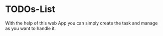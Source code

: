 # TODOs-List
With the help of this web App you can simply create the task and manage as you want to handle it.
